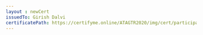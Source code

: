 ```yaml
--- 
layout : newCert 
issuedTo: Girish Dalvi 
certificatePath: https://certifyme.online/ATAGTR2020/img/cert/participant/GirishDalvi_b27a5.png
--- 
```

